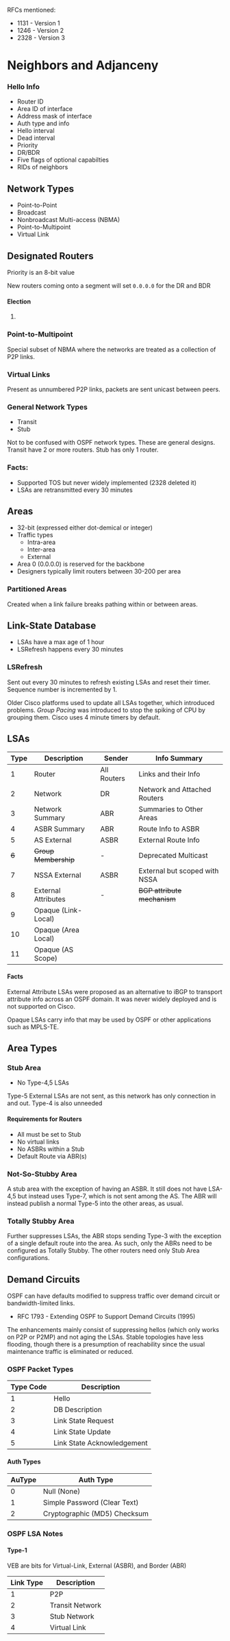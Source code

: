 

RFCs mentioned:
* 1131 - Version 1
* 1246 - Version 2
* 2328 - Version 3


# Neighbors and Adjanceny

### Hello Info

* Router ID
* Area ID of interface
* Address mask of interface
* Auth type and info
* Hello interval
* Dead interval
* Priority
* DR/BDR
* Five flags of optional capabilties
* RIDs of neighbors


## Network Types

* Point-to-Point
* Broadcast
* Nonbroadcast Multi-access (NBMA)
* Point-to-Multipoint
* Virtual Link

## Designated Routers

Priority is an 8-bit value

New routers coming onto a segment will set `0.0.0.0` for the DR and BDR

#### Election
1. 


### Point-to-Multipoint

Special subset of NBMA where the networks are treated as a collection of P2P links.

### Virtual Links

Present as unnumbered P2P links, packets are sent unicast between peers.


### General Network Types

* Transit
* Stub

Not to be confused with OSPF network types.  These are general designs.  Transit have 2 or more routers.  Stub has only 1 router.

### Facts:

* Supported TOS but never widely implemented (2328 deleted it)
* LSAs are retransmitted every 30 minutes

## Areas

* 32-bit (expressed either dot-demical or integer)
* Traffic types
	* Intra-area
	* Inter-area
	* External
* Area 0 (0.0.0.0) is reserved for the backbone
* Designers typically limit routers between 30-200 per area

### Partitioned Areas

Created when a link failure breaks pathing within or between areas.


## Link-State Database

* LSAs have a max age of 1 hour
* LSRefresh happens every 30 minutes

### LSRefresh

Sent out every 30 minutes to refresh existing LSAs and reset their timer.
Sequence number is incremented by 1.

Older Cisco platforms used to update all LSAs together, which introduced problems.
*Group Pacing* was  introduced to stop the spiking of CPU by grouping them.
Cisco uses 4 minute timers by default.


## LSAs

| Type  | Description          | Sender      | Info Summary                  |
| ----- | -------------------- | ----------- | ----------------------------- |
| 1     | Router               | All Routers | Links and their Info          |
| 2     | Network              | DR          | Network and Attached Routers  |
| 3     | Network Summary      | ABR         | Summaries to Other Areas      |
| 4     | ASBR Summary         | ABR         | Route Info to ASBR            |
| 5     | AS External          | ASBR        | External Route Info           |
| ~~6~~ | ~~Group Membership~~ | -           | Deprecated Multicast          |
| 7     | NSSA External        | ASBR        | External but scoped with NSSA |
| 8     | External Attributes  | -           | ~~BGP attribute mechanism~~   |
| 9     | Opaque (Link-Local)  |             |                               |
| 10    | Opaque (Area Local)  |             |                               |
| 11    | Opaque (AS Scope)    |             |                               |

#### Facts

External Attribute LSAs were proposed as an alternative to iBGP to transport attribute info across an OSPF domain.  It was never widely deployed and is not supported on Cisco.

Opaque LSAs carry info that may be used by OSPF or other applications such as MPLS-TE.


## Area Types

### Stub Area

* No Type-4,5 LSAs

Type-5 External LSAs are not sent, as this network has only connection in and out.  Type-4 is also unneeded

#### Requirements for Routers
* All must be set to Stub
* No virtual links
* No ASBRs within a Stub
* Default Route via ABR(s)

### Not-So-Stubby Area

A stub area with the exception of having an ASBR.  It still does not have LSA-4,5 but instead uses Type-7, which is not sent among the AS.  The ABR will instead publish a normal Type-5 into the other areas, as usual.

### Totally Stubby Area

Further suppresses LSAs, the ABR stops sending Type-3 with the exception of a single default route into the area.  As such, only the ABRs need to be configured as Totally Stubby.  The other routers need only Stub Area configurations.


## Demand Circuits

OSPF can have defaults modified to suppress traffic over demand circuit or bandwidth-limited links.

* RFC 1793 - Extending OSPF to Support Demand Circuits (1995)

The enhancements mainly consist of suppressing hellos (which only works on P2P or P2MP) and not aging the LSAs.  Stable topologies have less flooding, though there is a presumption of reachability since the usual maintenance traffic is eliminated or reduced.

### OSPF Packet Types

| Type Code | Description                |
| --------- | -------------------------- |
| 1         | Hello                      |
| 2         | DB Description             |
| 3         | Link State Request         |
| 4         | Link State Update          |
| 5         | Link State Acknowledgement |

#### Auth Types

| AuType | Auth Type                    |
| ------ | ---------------------------- |
| 0      | Null (None)                  |
| 1      | Simple Password (Clear Text) |
| 2      | Cryptographic (MD5) Checksum |

### OSPF LSA Notes

#### Type-1

VEB are bits for Virtual-Link, External (ASBR), and Border (ABR)

| Link Type | Description     |
| --------- | --------------- |
| 1         | P2P             |
| 2         | Transit Network |
| 3         | Stub Network    |
| 4         | Virtual Link    |
